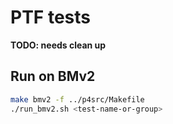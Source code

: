 # PTF tests

**TODO: needs clean up**

## Run on BMv2

```bash
make bmv2 -f ../p4src/Makefile
./run_bmv2.sh <test-name-or-group>
```
